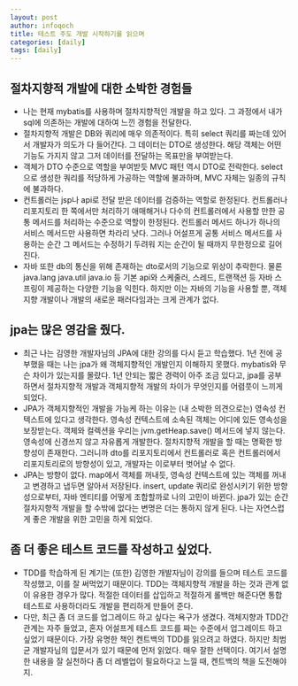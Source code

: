 ```yaml
---
layout: post
author: infoqoch
title: 테스트 주도 개발 시작하기를 읽으며
categories: [daily]
tags: [daily]
---
```


## 절차지향적 개발에 대한 소박한 경험들
- 나는 현재 mybatis를 사용하며 절차지향적인 개발을 하고 있다. 그 과정에서 내가 sql에 의존하는 개발에 대하여 느낀 경험을 전달한다. 
- 절차지향적 개발은 DB와 쿼리에 매우 의존적이다. 특히 select 쿼리를 짜는데 있어서 개발자가 의도가 다 들어간다. 그 데이터는 DTO로 생성한다. 해당 객체는 어떤 기능도 가지지 않고 그저 데이터를 전달하는 목표만을 부여받는다. 
- 객체가 DTO 수준으로 역할을 부여받듯 MVC 패턴 역시 DTO로 전락한다. select으로 생성한 쿼리를 적당하게 가공하는 역할에 불과하며, MVC 자체는 일종의 규칙에 불과하다.
- 컨트롤러는 jsp나 api로 전달 받은 데이터를 검증하는 역할로 한정된다. 컨트롤러나 리포지토리 한 쪽에서만 처리하기 애매해거나 다수의 컨트롤러에서 사용할 만한 공통 메서드를 처리하는 수준으로 역할이 한정된다. 컨트롤러 메서드 하나가 하나의 서비스 메서드만 사용하면 차라리 낫다. 그러나 어설프게 공통 서비스 메서드를 사용하는 순간 그 메서드는 수정하기 두려워 지는 순간이 될 때까지 무한정으로 길어진다. 
- 자바 또한 db의 통신을 위해 존재하는 dto로서의 기능으로 위상이 추락한다. 물론 java.lang java.util java.io 등 기본 api와 스케줄러, 스레드, 트랜잭션 등 자바 스프링이 제공하는 다양한 기능을 익힌다. 하지만 이는 자바의 기능을 사용할 뿐, 객체지향 개발이나 개발의 새로운 패러다임과는 크게 관계가 없다. 

## jpa는 많은 영감을 줬다.
- 최근 나는 김영한 개발자님의 JPA에 대한 강의를 다시 듣고 학습했다. 1년 전에 공부했을 때는 나는 jpa가 왜 객체지향적인 개발인지 이해하지 못했다. mybatis와 무슨 차이가 있는지를 몰랐다. 1년 안되는 짧은 경력이 아주 조금 있다고, jpa를 공부하면서 절차지향적 개발과 객체지향적 개발의 차이가 무엇인지를 어렴풋이 느끼게 되었다.  
- JPA가 객체지향적인 개발을 가능케 하는 이유는 (내 소박한 의견으로는) 영속성 컨텍스트에 있다고 생각한다. 영속성 컨텍스트에 소속된 객체는 어디에 있든 영속성을 보장받는다. 객체와 컬렉션을 우리는 jvm.getHeap.save() 메서드에 넣지 않는다. 영속성에 신경쓰지 않고 자유롭게 개발한다. 절차지향적 개발을 할 때는 명확한 방향성이 존재한다. 그러니까 dto를 리포지토리에서 컨트롤러로 혹은 컨트롤러에서 리포지토리로의 방향성이 있고, 개발자는 이로부터 벗어날 수 없다. 
- JPA는 방향이 없다. map에서 객체를 꺼내듯, 영속성 컨텍스트에 있는 객체를 꺼내고 변경하고 냅두면 알아서 저장된다. insert, update 쿼리로 완성시키기 위한 방향성으로부터, 자바 엔티티를 어떻게 조합할까로 나의 고민이 바뀐다. jpa가 있는 순간 절차지향적 개발을 할 수밖에 없다는 변명은 더는 통하지 않게 된다. 나는 자연스럽게 좋은 개발을 위한 고민을 하게 되었다. 

## 좀 더 좋은 테스트 코드를 작성하고 싶었다. 
- TDD를 학습하게 된 계기는 (또한) 김영한 개발자님이 강의를 들으며 테스트 코드를 작성했고, 이를 잘 써먹었기 때문이다. TDD는 객체지향적 개발을 하는 것과 관계 없이 유용한 경우가 많다. 적절한 데이터를 삽입하고 적절하게 롤백만 해준다면 통합 테스트로 사용하더라도 개발을 편리하게 만들어 준다. 
- 다만, 최근 좀 더 코드를 업그레이드 하고 싶다는 욕구가 생겼다. 객체지향과 TDD간 관계는 자주 들었고, 혼자 어설프게 테스트 코드를 짜는 수준에서 업그레이드 하고 싶었기 때문이다. 가장 유명한 책인 켄트백의 TDD를 읽으려고 하였다. 하지만 최범균 개발자님의 입문서가 있기 때문에 먼저 읽었다. 매우 잘한 선택이다. 여기서 설명한 내용을 잘 실천하다 좀 더 레벨업이 필요하다고 느낄 때, 켄트백의 책을 도전해야지.